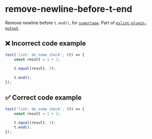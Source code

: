 # remove-newline-before-t-end

Remove newline before `t.end()`, for [`supertape`](https://github.com/coderaiser/supertape).
Part of [`eslint-plugin-putout`](https://github.com/coderaiser/putout/tree/master/packages/eslint-plugin-putout#rules).

## ❌ Incorrect code example

```js
test('lint: do some check', (t) => {
    const result = 1 + 2;
    
    t.equal(result, 3);
    
    t.end();
});
```

## ✅ Correct code example

```js
test('lint: do some check', (t) => {
    const result = 1 + 2;
    
    t.equal(result, 3);
    t.end();
});
```
